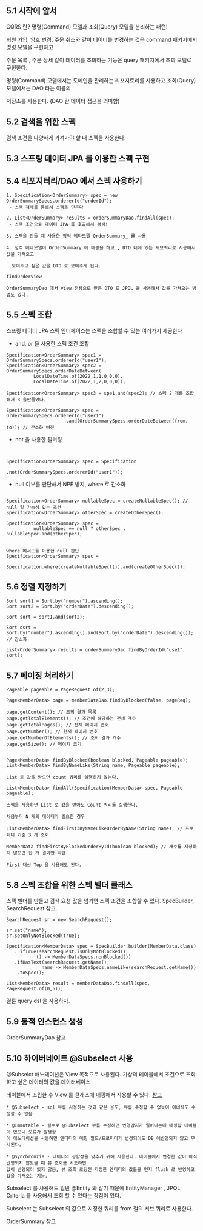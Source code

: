 ## 5.1 시작에 앞서

CQRS 란? 명령(Command) 모델과 조회(Query) 모델을 분리하는 패턴!

회원 가입, 암호 변경, 주문 취소와 같이 데이터를 변경하는 것은 command 패키지에서 명령 모델을 구현하고 

주문 목록 , 주문 상세 같이 데이터를 조회하는 기능은 query 패키지에서 조회 모델로 구현한다. 

명령(Command) 모델에서는 도메인을 관리하는 리포지토리를 사용하고 조회(Query) 모델에서는 DAO 라는 이름의 

저장소를 사용한다. (DAO 란 데이터 접근을 의미함)

## 5.2 검색을 위한 스펙

검색 조건을 다양하게 가져가야 할 때 스펙을 사용한다.

## 5.3 스프링 데이터 JPA 를 이용한 스펙 구현

## 5.4 리포지터리/DAO 에서 스펙 사용하기

```
1. Specification<OrderSummary> spec = new OrderSummarySpecs.ordererId("orderId");
 - 스펙 객체를 통해서 스펙을 만든다

2. List<OrderSummary> results = orderSummaryDao.findAll(spec);
 - 스펙 조건으로 데이터 JPA 를 호출해서 검색!

3. 스펙을 만들 때 사용한 정적 메타모델 OrderSummary_ 를 사용

4. 정적 메타모델이 OrderSummary 에 매핑을 하고 , DTO 내에 있는 서브쿼리로 사용해서 값을 가져오고

  보여주고 싶은 값을 DTO 로 보여주게 된다.
```

```
findOrderView 

OrderSummaryDao 에서 view 전용으로 만든 DTO 로 JPQL 을 사용해서 값을 가져오는 방법도 있다.

```

## 5.5 스펙 조합 

스프링 데이터 JPA 스펙 인터페이스는 스펙을 조합할 수 있는 여러가지 제공한다

* and, or 을 사용한 스펙 조건 조합

```
Specification<OrderSummary> spec1 = OrderSummarySpecs.ordererId("user1");
Specification<OrderSummary> spec2 = OrderSummarySpecs.orderDateBetween(
          LocalDateTime.of(2022,1,1,0,0,0),
          LocalDateTime.of(2022,1,2,0,0,0));
          
Specification<OrderSummary> spec3 = spe1.and(spec2); // 스펙 2 개를 조합해서 3 을만들었다.

Specification<OrderSummary> spec = OrderSummarySpecs.ordererId("user1")
                      .and(OrderSummarySpecs.orderDateBetween(from, to)); // 간소화 버전
```

* not 을 사용한 필터링
```


Specification<OrderSummary> spec = Specification
                                   .not(OrderSummarySpecs.ordererId("user1"));
```

* null 여부를 판단해서 NPE 방지, where 로 간소화
```

Specification<OrderSummary> nullableSpec = createNullableSpec(); // null 일 가능성 있는 조건
Specification<OrderSummary> otherSpec = createOtherSpec();

Specification<OrderSummary> spec = 
          nullableSpec == null ? otherSpec : nullableSpec.and(otherSpec);


where 메서드를 이용한 null 판단
Specification<OrderSummary> spec =
            Specification.where(createNullableSpect()).and(createOtherSpec());
```

## 5.6 정렬 지정하기

```
Sort sort1 = Sort.by("number").ascending();
Sort sort2 = Sort.by("orderDate").descending();

Sort sort = sort1.and(sort2);

Sort osrt = Sort.by("number").ascending().and(Sort.by("orderDate").descending()); // 간소화

List<OrderSummary> results = orderSummaryDao.findByOrderId("use1", sort);

```

## 5.7 페이징 처리하기

```
Pageable pageable = PageRequest.of(2,3);

Page<MemberData> page = memberDataDao.findByBlocked(false, pageReq);

page.getContent(); // 조회 결과 목록
page.getTotalElements(); // 조건에 해당하는 전체 개수
page.getTotalPages(); // 전체 페이지 번호
page.getNumber(); // 현재 페이지 번호
page.getNumberOfElements(); // 조회 결과 개수
page.getSize(); // 페이지 크기 

```
```

Page<MemberData> findByBlocked(boolean blocked, Pageable pageable); 
List<MemberData> findByNameLike(String name, Pageable pageable);

List 로 값을 받으면 count 쿼리를 실행하지 않는다.

List<MemberData> findAll(Specification(MemberData> spec, Pageable pageable);

스펙을 사용하면 List 로 값을 받아도 Count 쿼리를 실행한다.

```

```
처음부터 N 개의 데이터가 필요한 경우

List<MemberData> findFirst3ByNameLikeOrderByName(String name); // 프로 퍼티 기준 3 개 조회

MemberData findFirstByBlockedOrderById(boolean blocked); // 개수를 지정하지 않으면 한 개 결과만 리턴

First 대신 Top 을 사용해도 된다.
```

## 5.8 스펙 조합을 위한 스펙 빌더 클래스

스펙 빌더를 만들고 검색 요청 값을 넘기면 스펙 조건을 조합할 수 있다.  SpecBuilder, SearchRequest 참고. 

```
SearchRequest sr = new SearchRequest();

sr.set("name");
sr.setOnlyNotBlocked(true);

Specification<MemberData> spec = SpecBuilder.builder(MemberData.class)
   . ifTrue(searchRequest.isOnlyNotBlocked(), 
           () -> MemberDataSpecs.nonBlocked())
   .ifHasText(searchRequest.getName(),
             name -> MemberDataSpecs.nameLike(searchRequest.getName())
    .toSpec();         

List<MemberData> result = memberDataDao.findAll(spec, PageRequest.of(0,5)); 
```

결론 query dsl 을 사용하자.

## 5.9 동적 인스턴스 생성

OrderSummaryDao 참고

## 5.10 하이버네이트 @Subselect 사용

@Subselct 애노테이션은 View 목적으로 사용된다. 가상의 테이블에서 조건으로 조회하고 싶은 데이터의 값을 데이터베이스

테이블에서 조립한 후 View 를 클래스에 매핑해서 사용할 수 있다. [참고](https://velog.io/@sierra9707/TIP-View-%EB%AA%A9%EC%A0%81%EC%9D%98-Entity-%EA%B0%9D%EC%B2%B4%EB%A5%BC-%EB%A7%8C%EB%93%9C%EB%8A%94-%EB%B2%95)

```
* @Subselect - sql 뷰를 사용하는 것과 같은 용도, 뷰를 수정할 수 없듯이 이녀석도 수정할 수 없음 

* @Immutable - 실수로 @Subselect 뷰를 수정하면 변경감지가 일어나는데 매핑할 테이블이 없으니 오류가 발생함 
이 애노테이션을 사용하면 엔티티의 매핑 필드/프로퍼티가 변경되어도 DB 에반영되지 않고 무시된다.
    
* @Synchronzie - 데이터의 정합성을 맞추기 위해 사용한다. 테이블에서 변경한 값이 아직 반영되지 않았을 때 뷰 조회를 시도하면 
값이 반영되어 있지 않음, 뷰 조회 로딩전 지정한 엔티티의 값들을 먼저 flush 로 반영하고 값을 가져오는 기능.
```    
Subselect 를 사용해도 일반 @Entity 와 같기 때문에 EntityManager , JPQL, Criteria 를 사용해서 조회 할 수 있다는 장점이 있다.

Subselect 는 Subselect 의 값으로 지정한 쿼리를 from 절의 서브 쿼리로 사용한다.

OrderSummary 참고
